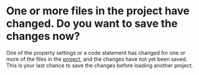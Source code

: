 
# One or more files in the project have changed. Do you want to save the changes now?

One of the property settings or a code statement has changed for one or more of the files in the [project](b8bdf64f-5920-1ae9-16d0-b26d09524a30.md), and the changes have not yet been saved. This is your last chance to save the changes before loading another project.

